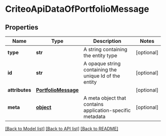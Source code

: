 # CriteoApiDataOfPortfolioMessage

## Properties
Name | Type | Description | Notes
------------ | ------------- | ------------- | -------------
**type** | **str** | A string containing the entity type | [optional] 
**id** | **str** | A opaque string containing the unique Id of the entity | [optional] 
**attributes** | [**PortfolioMessage**](PortfolioMessage.md) |  | [optional] 
**meta** | [**object**](.md) | A meta object that contains application-specific metadata | [optional] 

[[Back to Model list]](../README.md#documentation-for-models) [[Back to API list]](../README.md#documentation-for-api-endpoints) [[Back to README]](../README.md)


